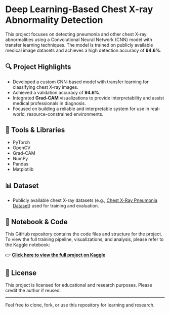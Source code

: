 # Deep Learning-Based Chest X-ray Abnormality Detection

This project focuses on detecting pneumonia and other chest X-ray abnormalities using a Convolutional Neural Network (CNN) model with transfer learning techniques. The model is trained on publicly available medical image datasets and achieves a high detection accuracy of **94.6%**.

## 🔍 Project Highlights

- Developed a custom CNN-based model with transfer learning for classifying chest X-ray images.
- Achieved a validation accuracy of **94.6%**.
- Integrated **Grad-CAM** visualizations to provide interpretability and assist medical professionals in diagnosis.
- Focused on building a reliable and interpretable system for use in real-world, resource-constrained environments.

## 🧰 Tools & Libraries

- PyTorch
- OpenCV
- Grad-CAM
- NumPy
- Pandas
- Matplotlib

## 📊 Dataset

- Publicly available chest X-ray datasets (e.g., [Chest X-Ray Pneumonia Dataset](https://www.kaggle.com/paultimothymooney/chest-xray-pneumonia)) used for training and evaluation.

## 📎 Notebook & Code

This GitHub repository contains the code files and structure for the project. To view the full training pipeline, visualizations, and analysis, please refer to the Kaggle notebook:

👉 **[Click here to view the full project on Kaggle](https://www.kaggle.com/code/abhishekbuddiga06/chest-x-ray-pneumonia-cnn-transfer-learning)**

## 📄 License

This project is licensed for educational and research purposes. Please credit the author if reused.

---

Feel free to clone, fork, or use this repository for learning and research.
